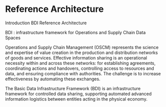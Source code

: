 # Reference Architecture

Introduction BDI Reference Architecture

&#x20;

BDI : infrastructure framework for Operations and Supply Chain Data Spaces

&#x20;

Operations and Supply Chain Management (OSCM) represents the science and expertise of value creation in the production and distribution networks of goods and services. Effective information sharing is an operational necessity within and across these networks: for establishing agreements, coordinating actions and handovers, controlling access to resources and data, and ensuring compliance with authorities. The challenge is to increase effectiveness by automating these exchanges.

&#x20;

The Basic Data Infrastructure Framework (BDI) is an infrastructure framework for controlled data sharing, supporting automated advanced information logistics between entities acting in the physical economy.

&#x20;

